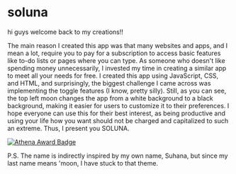 # soluna
hi guys welcome back to my creations!!

The main reason I created this app was that many websites and apps, and I mean a lot, require you to pay for a subscription to access basic features like to-do lists or pages where you can type. As someone who doesn't like spending money unnecessarily, I invested my time in creating a similar app to meet all your needs for free. I created this app using JavaScript, CSS, and HTML, and surprisingly, the biggest challenge I came across was implementing the toggle features (I know, pretty silly). Still, as you can see, the top left moon changes the app from a white background to a black background, making it easier for users to customize it to their preferences. I hope everyone can use this for their best interest, as being productive and using your life how you want should not be charged and capitalized to such an extreme. Thus, I present you SOLUNA.

[![Athena Award Badge](https://img.shields.io/endpoint?url=https%3A%2F%2Faward.athena.hackclub.com%2Fapi%2Fbadge)](https://award.athena.hackclub.com?utm_source=readme)

P.S. The name is indirectly inspired by my own name, Suhana, but since my last name means 'moon, I have stuck to that theme.
